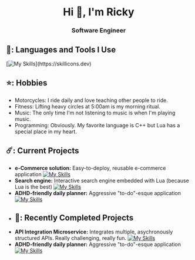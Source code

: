<h1 align="center">Hi 👋, I'm Ricky</h1>
<h3 align="center">Software Engineer</h3>

## 👻: Languages and Tools I Use
[![My Skills](https://skillicons.dev/icons?i=cpp,py,lua,dotnet,cs,flask,mongodb,azure,mysql,)](https://skillicons.dev)

## ⭐: Hobbies
- Motorcycles: I ride daily and love teaching other people to ride.
- Fitness: Lifting heavy circles at 5:00am is my morning ritual.
- Music: The only time I'm not listening to music is when I'm playing music.
- Programming: Obviously. My favorite language is C++ but Lua has a special place in my heart.
## ☄️: Current Projects
- **e-Commerce solution:** Easy-to-deploy, reusable e-commerce application [![My Skills](https://skillicons.dev/icons?i=cs,dotnet)](https://skillicons.dev) 
- **Search engine:** Interactive search engine embedded with Lua (because Lua is the best) [![My Skills](https://skillicons.dev/icons?i=cpp,lua)](https://skillicons.dev) 
- **ADHD-friendly daily planner:** Aggressive "to-do"-esque application [![My Skills](https://skillicons.dev/icons?i=cpp)](https://skillicons.dev)
- ## 🐧: Recently Completed Projects
- **API Integration Microservice:** Integrates multiple, asychronously structured APIs. Really challenging, really fun. [![My Skills](https://skillicons.dev/icons?i=py,js)](https://skillicons.dev) 
- **ADHD-friendly daily planner:** Aggressive "to-do"-esque application [![My Skills](https://skillicons.dev/icons?i=cpp)](https://skillicons.dev) 

